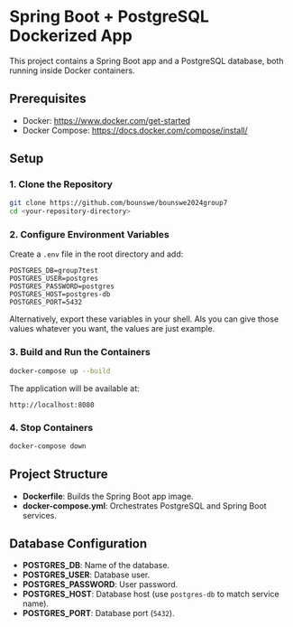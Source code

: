
# Spring Boot + PostgreSQL Dockerized App

This project contains a Spring Boot app and a PostgreSQL database, both running inside Docker containers.

## Prerequisites
- Docker: https://www.docker.com/get-started
- Docker Compose: https://docs.docker.com/compose/install/

## Setup

### 1. Clone the Repository
```bash
git clone https://github.com/bounswe/bounswe2024group7
cd <your-repository-directory>
```

### 2. Configure Environment Variables

Create a `.env` file in the root directory and add:

```
POSTGRES_DB=group7test
POSTGRES_USER=postgres
POSTGRES_PASSWORD=postgres
POSTGRES_HOST=postgres-db
POSTGRES_PORT=5432
```

Alternatively, export these variables in your shell.
Als you can give those values whatever you want, the values are just example.

### 3. Build and Run the Containers
```bash
docker-compose up --build
```

The application will be available at:
```
http://localhost:8080
```

### 4. Stop Containers
```bash
docker-compose down
```

## Project Structure
- **Dockerfile**: Builds the Spring Boot app image.
- **docker-compose.yml**: Orchestrates PostgreSQL and Spring Boot services.

## Database Configuration
- **POSTGRES_DB**: Name of the database.
- **POSTGRES_USER**: Database user.
- **POSTGRES_PASSWORD**: User password.
- **POSTGRES_HOST**: Database host (use `postgres-db` to match service name).
- **POSTGRES_PORT**: Database port (`5432`).
